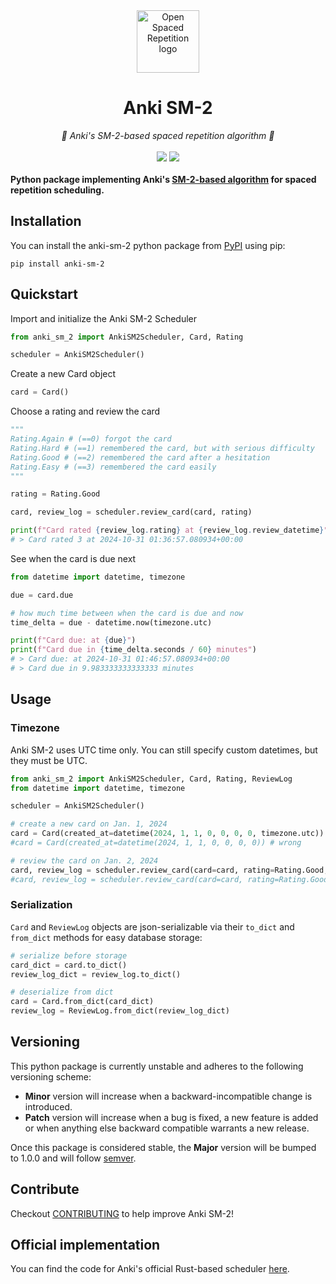 <div align="center">
  <img src="https://avatars.githubusercontent.com/u/96821265?s=200&v=4" height="100" alt="Open Spaced Repetition logo"/>
</div>
<div align="center">

# Anki SM-2
</div>

<div align="center">
  <em>🌟 Anki's SM-2-based spaced repetition algorithm 🌟</em>
</div>
<br />
<div align="center" style="text-decoration: none;">
    <a href="https://pypi.org/project/anki-sm-2/"><img src="https://img.shields.io/pypi/v/anki-sm-2"></a>
    <a href="https://github.com/open-spaced-repetition/anki-sm-2/blob/main/LICENSE" style="text-decoration: none;"><img src="https://img.shields.io/badge/License-AGPL--3.0-brightgreen.svg"></a>
</div>
<br />

<div align="left">
    <strong>
    Python package implementing Anki's <a href="https://docs.ankiweb.net/deck-options.html#new-cards">SM-2-based algorithm</a> for spaced repetition scheduling.
    </strong>
</div>

## Installation

You can install the anki-sm-2 python package from [PyPI](https://pypi.org/project/anki-sm-2/) using pip:
```
pip install anki-sm-2
```

## Quickstart

Import and initialize the Anki SM-2 Scheduler

```python
from anki_sm_2 import AnkiSM2Scheduler, Card, Rating

scheduler = AnkiSM2Scheduler()
```

Create a new Card object

```python
card = Card()
```

Choose a rating and review the card

```python
"""
Rating.Again # (==0) forgot the card
Rating.Hard # (==1) remembered the card, but with serious difficulty
Rating.Good # (==2) remembered the card after a hesitation
Rating.Easy # (==3) remembered the card easily
"""

rating = Rating.Good

card, review_log = scheduler.review_card(card, rating)

print(f"Card rated {review_log.rating} at {review_log.review_datetime}")
# > Card rated 3 at 2024-10-31 01:36:57.080934+00:00
```

See when the card is due next
```python
from datetime import datetime, timezone

due = card.due

# how much time between when the card is due and now
time_delta = due - datetime.now(timezone.utc)

print(f"Card due: at {due}")
print(f"Card due in {time_delta.seconds / 60} minutes")
# > Card due: at 2024-10-31 01:46:57.080934+00:00
# > Card due in 9.983333333333333 minutes
```

## Usage

### Timezone

Anki SM-2 uses UTC time only. You can still specify custom datetimes, but they must be UTC.

```python
from anki_sm_2 import AnkiSM2Scheduler, Card, Rating, ReviewLog
from datetime import datetime, timezone

scheduler = AnkiSM2Scheduler()

# create a new card on Jan. 1, 2024
card = Card(created_at=datetime(2024, 1, 1, 0, 0, 0, 0, timezone.utc)) # right
#card = Card(created_at=datetime(2024, 1, 1, 0, 0, 0, 0)) # wrong

# review the card on Jan. 2, 2024
card, review_log = scheduler.review_card(card=card, rating=Rating.Good, review_datetime=datetime(2024, 1, 2, 0, 0, 0, 0, timezone.utc)) # right
#card, review_log = scheduler.review_card(card=card, rating=Rating.Good, review_datetime=datetime(2024, 1, 2, 0, 0, 0, 0)) # wrong
```

### Serialization

`Card` and `ReviewLog` objects are json-serializable via their `to_dict` and `from_dict` methods for easy database storage:
```python
# serialize before storage
card_dict = card.to_dict()
review_log_dict = review_log.to_dict()

# deserialize from dict
card = Card.from_dict(card_dict)
review_log = ReviewLog.from_dict(review_log_dict)
```

## Versioning

This python package is currently unstable and adheres to the following versioning scheme:

- **Minor** version will increase when a backward-incompatible change is introduced.
- **Patch** version will increase when a bug is fixed, a new feature is added or when anything else backward compatible warrants a new release.

Once this package is considered stable, the **Major** version will be bumped to 1.0.0 and will follow [semver](https://semver.org/).

## Contribute

Checkout [CONTRIBUTING](https://github.com/open-spaced-repetition/anki-sm-2/blob/main/CONTRIBUTING.md) to help improve Anki SM-2!

## Official implementation

You can find the code for Anki's official Rust-based scheduler [here](https://github.com/ankitects/anki/tree/main/rslib/src/scheduler).